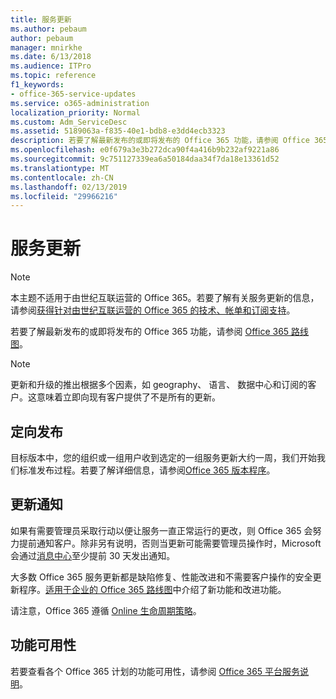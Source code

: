 ```yaml
---
title: 服务更新
ms.author: pebaum
author: pebaum
manager: mnirkhe
ms.date: 6/13/2018
ms.audience: ITPro
ms.topic: reference
f1_keywords:
- office-365-service-updates
ms.service: o365-administration
localization_priority: Normal
ms.custom: Adm_ServiceDesc
ms.assetid: 5189063a-f835-40e1-bdb8-e3dd4ecb3323
description: 若要了解最新发布的或即将发布的 Office 365 功能，请参阅 Office 365 路线图。
ms.openlocfilehash: e0f679a3e3b272dca90f4a416b9b232af9221a86
ms.sourcegitcommit: 9c751127339ea6a50184daa34f7da18e13361d52
ms.translationtype: MT
ms.contentlocale: zh-CN
ms.lasthandoff: 02/13/2019
ms.locfileid: "29966216"
---
```

# <a name="service-updates"></a>服务更新

> [!NOTE]
> 本主题不适用于由世纪互联运营的 Office 365。若要了解有关服务更新的信息，请参阅[获得针对由世纪互联运营的 Office 365 的技术、帐单和订阅支持](http://go.microsoft.com/fwlink/?LinkID=733350&amp;clcid=0x409)。 
  
若要了解最新发布的或即将发布的 Office 365 功能，请参阅 [Office 365 路线图](https://go.microsoft.com/fwlink/?LinkId=509914)。
  
> [!NOTE]
> 更新和升级的推出根据多个因素，如 geography、 语言、 数据中心和订阅的客户。这意味着立即向现有客户提供了不是所有的更新。 
  
## <a name="targeted-release"></a>定向发布

目标版本中，您的组织或一组用户收到选定的一组服务更新大约一周，我们开始我们标准发布过程。若要了解详细信息，请参阅[Office 365 版本程序](https://go.microsoft.com/fwlink/p/?LinkId=509823)。 
  
## <a name="update-notifications"></a>更新通知

如果有需要管理员采取行动以便让服务一直正常运行的更改，则 Office 365 会努力提前通知客户。除非另有说明，否则当更新可能需要管理员操作时，Microsoft 会通过[消息中心](http://technet.microsoft.com/library/38FB3333-BFCC-4340-A37B-DEDA509C209.aspx)至少提前 30 天发出通知。 
  
大多数 Office 365 服务更新都是缺陷修复、性能改进和不需要客户操作的安全更新程序。[适用于企业的 Office 365 路线图](http://roadmap.office.com/)中介绍了新功能和改进功能。
  
请注意，Office 365 遵循 [Online 生命周期策略](https://support.microsoft.com/en-us/lifecycle#gp/osslpolicy)。
  
## <a name="feature-availability"></a>功能可用性

若要查看各个 Office 365 计划的功能可用性，请参阅 [Office 365 平台服务说明](https://technet.microsoft.com/en-us/library/office-365-platform-service-description.aspx)。
  

